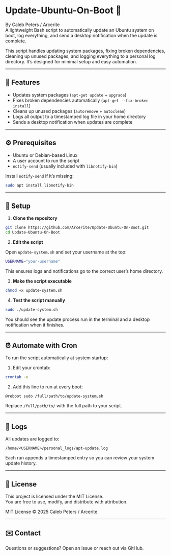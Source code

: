 # Update-Ubuntu-On-Boot 🐧

By Caleb Peters / Arcerite  
A lightweight Bash script to automatically update an Ubuntu system on boot, log everything, and send a desktop notification when the update is complete.

This script handles updating system packages, fixing broken dependencies, cleaning up unused packages, and logging everything to a personal log directory. It’s designed for minimal setup and easy automation.

---

## 🧰 Features

- Updates system packages (`apt-get update` + `upgrade`)  
- Fixes broken dependencies automatically (`apt-get --fix-broken install`)  
- Cleans up unused packages (`autoremove` + `autoclean`)  
- Logs all output to a timestamped log file in your home directory  
- Sends a desktop notification when updates are complete  

---

## ⚙️ Prerequisites

- Ubuntu or Debian-based Linux  
- A user account to run the script  
- `notify-send` (usually included with `libnotify-bin`)  

Install `notify-send` if it’s missing:

```bash
sudo apt install libnotify-bin
```

---

## 🚀 Setup

1. **Clone the repository**

```bash
git clone https://github.com/Arcerite/Update-Ubuntu-On-Boot.git
cd Update-Ubuntu-On-Boot
```

2. **Edit the script**  

Open `update-system.sh` and set your username at the top:

```bash
USERNAME="your-username"
```

This ensures logs and notifications go to the correct user’s home directory.

3. **Make the script executable**

```bash
chmod +x update-system.sh
```

4. **Test the script manually**

```bash
sudo ./update-system.sh
```

You should see the update process run in the terminal and a desktop notification when it finishes.

---

## ⏰ Automate with Cron

To run the script automatically at system startup:

1. Edit your crontab:

```bash
crontab -e
```

2. Add this line to run at every boot:

```
@reboot sudo /full/path/to/update-system.sh
```

Replace `/full/path/to/` with the full path to your script.

---

## 📁 Logs

All updates are logged to:

```
/home/<USERNAME>/personal_logs/apt-update.log
```

Each run appends a timestamped entry so you can review your system update history.

---

## 📜 License

This project is licensed under the MIT License.  
You are free to use, modify, and distribute with attribution.

MIT License © 2025 Caleb Peters / Arcerite

---

## ✉️ Contact

Questions or suggestions? Open an issue or reach out via GitHub.
